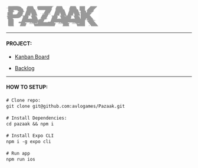<img src="https://github.com/avlogames/Pazaak/blob/master/src/ui/assets/images/pazaak-git.png" alt="pazaak logo" width="250"/>

---

#### PROJECT:

* [Kanban Board](https://github.com/orgs/avlogames/projects/3?fullscreen=true)

* [Backlog](https://docs.google.com/spreadsheets/d/1ZgFOcgGq1j_-YYKMqCpUTZVLTEfaAiXwBpVhTdODvO4/edit?ts=602193c4#gid=0)

---

#### HOW TO SETUP:
```
# Clone repo:
git clone git@github.com:avlogames/Pazaak.git

# Install Dependencies:
cd pazaak && npm i

# Install Expo CLI
npm i -g expo cli

# Run app
npm run ios
```
